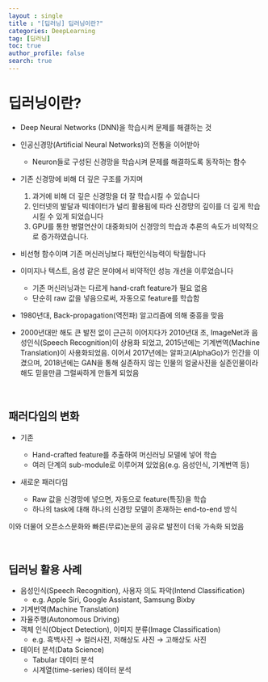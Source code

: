 ```yaml
---
layout : single
title : "[딥러닝] 딥러닝이란?"
categories: DeepLearning
tag: [딥러닝]
toc: true
author_profile: false
search: true
---
```


# 딥러닝이란?

- Deep Neural Networks (DNN)을 학습시켜 문제를 해결하는 것
- 인공신경망(Artificial Neural Networks)의 전통을 이어받아
    - Neuron들로 구성된 신경망을 학습시켜 문제를 해결하도록 동작하는 함수
- 기존 신경망에 비해 더 깊은 구조를 가지며
    1. 과거에 비해 더 깊은 신경망을 더 잘 학습시킬 수 있습니다
    2. 인터넷의 발달과 빅데이터가 널리 활용됨에 따라 신경망의 깊이를 더 깊게 학습시킬 수 있게 되었습니다
    3. GPU를 통한 병렬연산이 대중화되어 신경망의 학습과 추론의 속도가 비약적으로 증가하였습니다.
    
- 비선형 함수이며 기존 머신러닝보다 패턴인식능력이 탁월합니다
- 이미지나 텍스트, 음성 같은 분야에서 비약적인 성능 개선을 이루었습니다
    - 기존 머신러닝과는 다르게 hand-craft feature가 필요 없음
    - 단순히 raw 값을 넣음으로써, 자동으로 feature를 학습함
    
- 1980년대, Back-propagation(역전파) 알고리즘에 의해 중흥을 맞음

- 2000년대만 해도 큰 발전 없이 근근히 이어지다가 2010년대 초, ImageNet과 음성인식(Speech Recognition)이 상용화 되었고, 2015년에는 기계번역(Machine Translation)이 사용화되었음. 이어서 2017년에는 알파고(AlphaGo)가 인간을 이겼으며, 2018년에는 GAN을 통해 실존하지 않는 인물의 얼굴사진을 실존인물이라 해도 믿을만큼 그럴싸하게 만들게 되었음

<br/>

## 패러다임의 변화

- 기존
    - Hand-crafted feature를 추출하여 머신러닝 모델에 넣어 학습
    - 여러 단계의 sub-module로 이루어져 있었음(e.g. 음성인식, 기계번역 등)

- 새로운 패러다임
    - Raw 값을 신경망에 넣으면, 자동으로 feature(특징)을 학습
    - 하나의 task에 대해 하나의 신경망 모델이 존재하는 end-to-end 방식
    

이와 더물어 오픈소스문화와 빠른(무료)논문의 공유로 발전이 더욱 가속화 되었음

<br/>

## 딥러닝 활용 사례

- 음성인식(Speech Recognition), 사용자 의도 파악(Intend Classification)
    - e.g. Apple Siri, Google Assistant, Samsung Bixby
- 기계번역(Machine Translation)
- 자율주행(Autonomous Driving)
- 객체 인식(Object Detection), 이미지 분류(Image Classification)
    - e.g. 흑백사진 → 컬러사진, 저해상도 사진 → 고해상도 사진
- 데이터 분석(Data Science)
    - Tabular 데이터 분석
    - 시계열(time-series) 데이터 분석